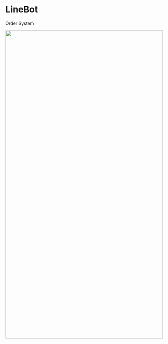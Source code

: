 # LineBot
Order System

<img width="500" height=50% src="https://github.com/YuchengQB/Pictures/blob/main/InkedInkedlinebot.jpg"/>
